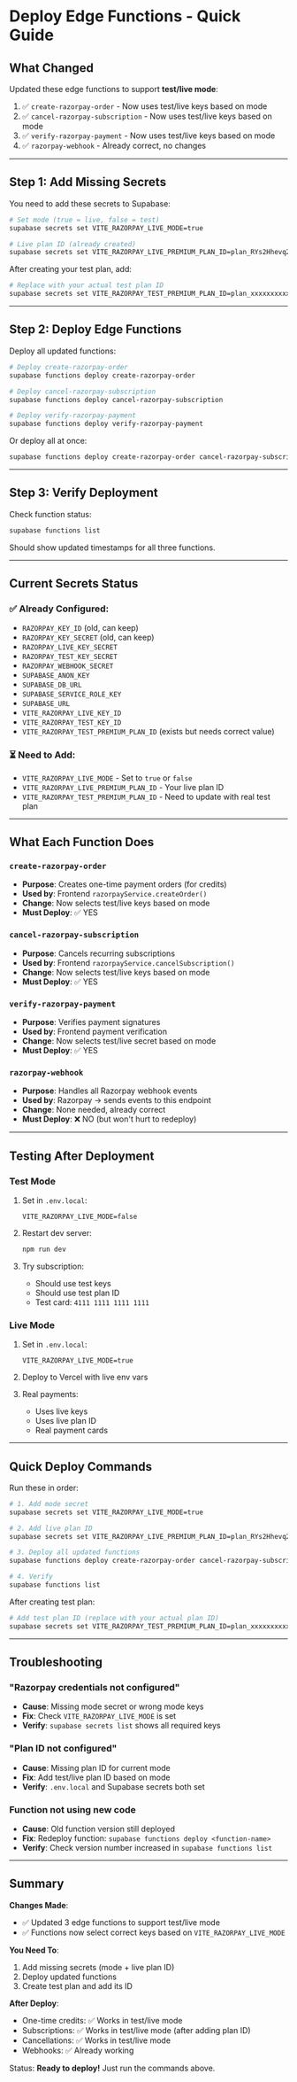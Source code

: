 # Deploy Edge Functions - Quick Guide

## What Changed

Updated these edge functions to support **test/live mode**:
1. ✅ `create-razorpay-order` - Now uses test/live keys based on mode
2. ✅ `cancel-razorpay-subscription` - Now uses test/live keys based on mode
3. ✅ `verify-razorpay-payment` - Now uses test/live keys based on mode
4. ✅ `razorpay-webhook` - Already correct, no changes

---

## Step 1: Add Missing Secrets

You need to add these secrets to Supabase:

```bash
# Set mode (true = live, false = test)
supabase secrets set VITE_RAZORPAY_LIVE_MODE=true

# Live plan ID (already created)
supabase secrets set VITE_RAZORPAY_LIVE_PREMIUM_PLAN_ID=plan_RYs2Hhevq20OmD
```

After creating your test plan, add:
```bash
# Replace with your actual test plan ID
supabase secrets set VITE_RAZORPAY_TEST_PREMIUM_PLAN_ID=plan_xxxxxxxxxxxxx
```

---

## Step 2: Deploy Edge Functions

Deploy all updated functions:

```bash
# Deploy create-razorpay-order
supabase functions deploy create-razorpay-order

# Deploy cancel-razorpay-subscription
supabase functions deploy cancel-razorpay-subscription

# Deploy verify-razorpay-payment
supabase functions deploy verify-razorpay-payment
```

Or deploy all at once:
```bash
supabase functions deploy create-razorpay-order cancel-razorpay-subscription verify-razorpay-payment
```

---

## Step 3: Verify Deployment

Check function status:
```bash
supabase functions list
```

Should show updated timestamps for all three functions.

---

## Current Secrets Status

### ✅ Already Configured:
- `RAZORPAY_KEY_ID` (old, can keep)
- `RAZORPAY_KEY_SECRET` (old, can keep)
- `RAZORPAY_LIVE_KEY_SECRET`
- `RAZORPAY_TEST_KEY_SECRET`
- `RAZORPAY_WEBHOOK_SECRET`
- `SUPABASE_ANON_KEY`
- `SUPABASE_DB_URL`
- `SUPABASE_SERVICE_ROLE_KEY`
- `SUPABASE_URL`
- `VITE_RAZORPAY_LIVE_KEY_ID`
- `VITE_RAZORPAY_TEST_KEY_ID`
- `VITE_RAZORPAY_TEST_PREMIUM_PLAN_ID` (exists but needs correct value)

### ⏳ Need to Add:
- `VITE_RAZORPAY_LIVE_MODE` - Set to `true` or `false`
- `VITE_RAZORPAY_LIVE_PREMIUM_PLAN_ID` - Your live plan ID
- `VITE_RAZORPAY_TEST_PREMIUM_PLAN_ID` - Need to update with real test plan

---

## What Each Function Does

### `create-razorpay-order`
- **Purpose**: Creates one-time payment orders (for credits)
- **Used by**: Frontend `razorpayService.createOrder()`
- **Change**: Now selects test/live keys based on mode
- **Must Deploy**: ✅ YES

### `cancel-razorpay-subscription`
- **Purpose**: Cancels recurring subscriptions
- **Used by**: Frontend `razorpayService.cancelSubscription()`
- **Change**: Now selects test/live keys based on mode
- **Must Deploy**: ✅ YES

### `verify-razorpay-payment`
- **Purpose**: Verifies payment signatures
- **Used by**: Frontend payment verification
- **Change**: Now selects test/live secret based on mode
- **Must Deploy**: ✅ YES

### `razorpay-webhook`
- **Purpose**: Handles all Razorpay webhook events
- **Used by**: Razorpay → sends events to this endpoint
- **Change**: None needed, already correct
- **Must Deploy**: ❌ NO (but won't hurt to redeploy)

---

## Testing After Deployment

### Test Mode
1. Set in `.env.local`:
   ```env
   VITE_RAZORPAY_LIVE_MODE=false
   ```

2. Restart dev server:
   ```bash
   npm run dev
   ```

3. Try subscription:
   - Should use test keys
   - Should use test plan ID
   - Test card: `4111 1111 1111 1111`

### Live Mode
1. Set in `.env.local`:
   ```env
   VITE_RAZORPAY_LIVE_MODE=true
   ```

2. Deploy to Vercel with live env vars

3. Real payments:
   - Uses live keys
   - Uses live plan ID
   - Real payment cards

---

## Quick Deploy Commands

Run these in order:

```bash
# 1. Add mode secret
supabase secrets set VITE_RAZORPAY_LIVE_MODE=true

# 2. Add live plan ID
supabase secrets set VITE_RAZORPAY_LIVE_PREMIUM_PLAN_ID=plan_RYs2Hhevq20OmD

# 3. Deploy all updated functions
supabase functions deploy create-razorpay-order cancel-razorpay-subscription verify-razorpay-payment

# 4. Verify
supabase functions list
```

After creating test plan:
```bash
# Add test plan ID (replace with your actual plan ID)
supabase secrets set VITE_RAZORPAY_TEST_PREMIUM_PLAN_ID=plan_xxxxxxxxxxxxx
```

---

## Troubleshooting

### "Razorpay credentials not configured"
- **Cause**: Missing mode secret or wrong mode keys
- **Fix**: Check `VITE_RAZORPAY_LIVE_MODE` is set
- **Verify**: `supabase secrets list` shows all required keys

### "Plan ID not configured"
- **Cause**: Missing plan ID for current mode
- **Fix**: Add test/live plan ID based on mode
- **Verify**: `.env.local` and Supabase secrets both set

### Function not using new code
- **Cause**: Old function version still deployed
- **Fix**: Redeploy function: `supabase functions deploy <function-name>`
- **Verify**: Check version number increased in `supabase functions list`

---

## Summary

**Changes Made**:
- ✅ Updated 3 edge functions to support test/live mode
- ✅ Functions now select correct keys based on `VITE_RAZORPAY_LIVE_MODE`

**You Need To**:
1. Add missing secrets (mode + live plan ID)
2. Deploy updated functions
3. Create test plan and add its ID

**After Deploy**:
- One-time credits: ✅ Works in test/live mode
- Subscriptions: ✅ Works in test/live mode (after adding plan ID)
- Cancellations: ✅ Works in test/live mode
- Webhooks: ✅ Already working

Status: **Ready to deploy!** Just run the commands above.
